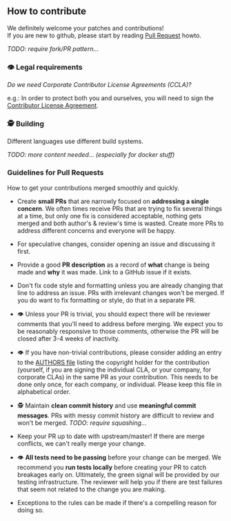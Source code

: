 ## How to contribute

We definitely welcome your patches and contributions!  
If you are new to github, please start by reading [Pull Request](https://help.github.com/articles/about-pull-requests/) howto.

_TODO: require fork/PR pattern..._

### 👁️ Legal requirements

_Do we need Corporate Contributor License Agreements (CCLA)?_

e.g.: In order to protect both you and ourselves, you will need to sign the
[Contributor License Agreement](https://identity.linuxfoundation.org/projects/cncf).

### 🕵️ Building

Different languages use different build systems. 

_TODO: more content needed... (especially for docker stuff)_

### Guidelines for Pull Requests

How to get your contributions merged smoothly and quickly.

- Create **small PRs** that are narrowly focused on **addressing a single
  concern**.  We often times receive PRs that are trying to fix several things
  at a time, but only one fix is considered acceptable, nothing gets merged and
  both author's & review's time is wasted. Create more PRs to address different
  concerns and everyone will be happy.

- For speculative changes, consider opening an issue and discussing it first.
  
- Provide a good **PR description** as a record of **what** change is being made
  and **why** it was made. Link to a GitHub issue if it exists.

- Don't fix code style and formatting unless you are already changing that line
  to address an issue. PRs with irrelevant changes won't be merged. If you do
  want to fix formatting or style, do that in a separate PR.

- 👁️ Unless your PR is trivial, you should expect there will be reviewer comments
  that you'll need to address before merging. We expect you to be reasonably
  responsive to those comments, otherwise the PR will be closed after 3-4 weeks
  of inactivity.

- 👁️ If you have non-trivial contributions, please consider adding an entry to the
  [AUTHORS file](https://github.com/leitstand/commons/blob/master/AUTHORS.md) listing the
  copyright holder for the contribution (yourself, if you are signing the
  individual CLA, or your company, for corporate CLAs) in the same PR as your
  contribution. This needs to be done only once, for each company, or
  individual. Please keep this file in alphabetical order.

- 🕵️ Maintain **clean commit history** and use **meaningful commit messages**.
  PRs with messy commit history are difficult to review and won't be merged.
  _TODO: require squashing..._

- Keep your PR up to date with upstream/master! If there are merge conflicts,
  we can't really merge your change.

- 👁️ **All tests need to be passing** before your change can be merged.
  We recommend you **run tests locally** before creating your PR to catch
  breakages early on. Ultimately, the green signal will be provided by our
  testing infrastructure. The reviewer will help you if there are test failures
  that seem not related to the change you are making.

- Exceptions to the rules can be made if there's a compelling reason for doing so.
